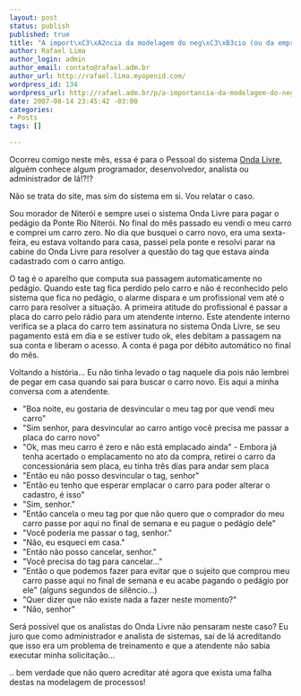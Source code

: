 ```yaml
--- 
layout: post
status: publish
published: true
title: "A import\xC3\xA2ncia da modelagem do neg\xC3\xB3cio (ou da empresa)"
author: Rafael Lima
author_login: admin
author_email: contato@rafael.adm.br
author_url: http://rafael.lima.myopenid.com/
wordpress_id: 134
wordpress_url: http://rafael.adm.br/p/a-importancia-da-modelagem-do-negocio-ou-da-empresa/
date: 2007-08-14 23:45:42 -03:00
categories: 
- Posts
tags: []

---
```

Ocorreu comigo neste mês, essa é para o Pessoal do sistema <a href="http://www.pedagioondalivre.com.br/">Onda Livre</a>, alguém conhece algum programador, desenvolvedor, analista ou administrador de lá!?!?

Não se trata do site, mas sim do sistema em si. Vou relatar o caso.

Sou morador de Niterói e sempre usei o sistema Onda Livre para pagar o pedágio da Ponte Rio Niterói. No final do mês passado eu vendi o meu carro e comprei um carro zero. No dia que busquei o carro novo, era uma sexta-feira, eu estava voltando para casa, passei pela ponte e resolvi parar na cabine do Onda Livre para resolver a questão do tag que estava ainda cadastrado com o carro antigo.

O tag é o aparelho que computa sua passagem automaticamente no pedágio. Quando este tag fica perdido pelo carro e não é reconhecido pelo sistema que fica no pedágio, o alarme dispara e um profissional vem até o carro para resolver a situação. A primeira atitude do profissional é passar a placa do carro pelo rádio para um atendente interno. Este atendente interno verifica se a placa do carro tem assinatura no sistema Onda Livre, se seu pagamento está em dia e se estiver tudo ok, eles debitam a passagem na sua conta e liberam o acesso. A conta é paga por débito automático no final do mês.

Voltando a história... Eu não tinha levado o tag naquele dia pois não lembrei de pegar em casa quando sai para buscar o carro novo. Eis aqui a minha conversa com a atendente.

- "Boa noite, eu gostaria de desvincular o meu tag por que vendi meu carro"
- "Sim senhor, para desvincular ao carro antigo você precisa me passar a placa do carro novo"
- "Ok, mas meu carro é zero e não está emplacado ainda" - Embora já tenha acertado o emplacamento no ato da compra, retirei o carro da concessionária sem placa, eu tinha três dias para andar sem placa
- "Então eu não posso desvincular o tag, senhor"
- "Então eu tenho que esperar emplacar o carro para poder alterar o cadastro, é isso"
- "Sim, senhor."
- "Então cancela o meu tag por que não quero que o comprador do meu carro passe por aqui no final de semana e eu pague o pedágio dele"
- "Você poderia me passar o tag, senhor."
- "Não, eu esqueci em casa."
- "Então não posso cancelar, senhor."
- "Você precisa do tag para cancelar..."
- "Então o que podemos fazer para evitar que o sujeito que comprou meu carro passe aqui no final de semana e eu acabe pagando o pedágio por ele"
(alguns segundos de silêncio...)
- "Quer dizer que não existe nada a fazer neste momento?"
- "Não, senhor"

Será possível que os analistas do Onda Livre não pensaram neste caso? Eu juro que como administrador e analista de sistemas, sai de lá acreditando que isso era um problema de treinamento e que a atendente não sabia executar minha solicitação...

.. bem verdade que não quero acreditar até agora que exista uma falha destas na modelagem de processos!
